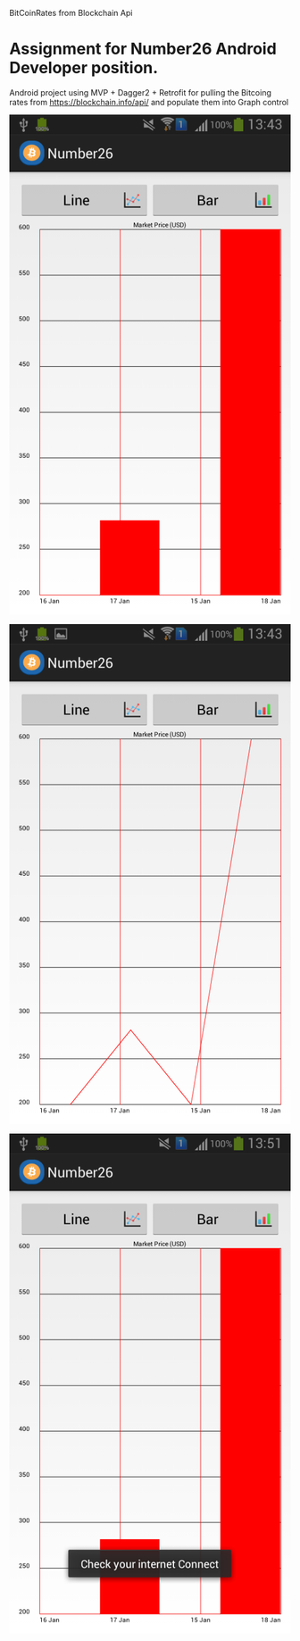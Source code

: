 BitCoinRates from Blockchain Api

Assignment for Number26 Android Developer position.
=============

Android project using MVP + Dagger2 + Retrofit for pulling the Bitcoing rates from https://blockchain.info/api/ and populate them into Graph control

![ScreenShot](https://github.com/ZygoteInit/Number26-Assignment/blob/master/Screenshots/Screenshot_2016-03-22-13-43-25.png)

![ScreenShot](https://github.com/ZygoteInit/Number26-Assignment/blob/master/Screenshots/Screenshot_2016-03-22-13-43-33.png)

![ScreenShot](https://github.com/ZygoteInit/Number26-Assignment/blob/master/Screenshots/Screenshot_2016-03-22-13-51-12.png)